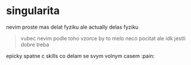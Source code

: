 # singularita
nevim proste mas delat fyziku ale actually delas fyziku


>vubec nevim podle toho vzorce by to melo neco pocitat ale idk jestli dobre treba 

epicky spatne c skills co delam se svym volnym casem :pain:
